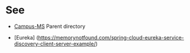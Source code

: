 
# See
* [Campus-MS](https://github.com/ermalaliraj/campus-ms) Parent directory

* [Eureka] (https://memorynotfound.com/spring-cloud-eureka-service-discovery-client-server-example/)